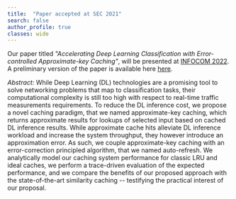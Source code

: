 ```yaml
---
title:  "Paper accepted at SEC 2021"
search: false
author_profile: true
classes: wide
---
```


Our paper titled *"Accelerating Deep Learning Classification with Error-controlled Approximate-key Caching"*, will be presented at <a href="https://infocom2022.ieee-infocom.org/">INFOCOM 2022</a>. A preliminary version of the paper is available here <a href="https://arxiv.org/abs/2112.06671">here</a>.

*Abstract:* While Deep Learning (DL) technologies are a promising tool to solve networking problems that map to classification tasks, their computational complexity is still too high with respect to real-time traffic measurements requirements. To reduce the DL inference cost, we propose a novel caching paradigm, that we named approximate-key caching, which returns approximate results for lookups of selected input based on cached DL inference results. While approximate cache hits alleviate DL inference workload and increase the system throughput, they however introduce an approximation error. As such, we couple approximate-key caching with an error-correction principled algorithm, that we named auto-refresh. We analytically model our caching system performance for classic LRU and ideal caches, we perform a trace-driven evaluation of the expected performance, and we compare the benefits of our proposed approach with the state-of-the-art similarity caching -- testifying the practical interest of our proposal.